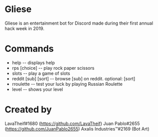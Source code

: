 # Gliese

Gliese is an entertainment bot for Discord made during their first annual hack week in 2019.

 # Commands
  - help -- displays help
  - rps [choice] -- play rock paper scissors
  - slots -- play a game of slots
  - reddit [sub] [sort] -- browse [sub] on reddit.  optional: [sort]
  - rroulette -- test your luck by playing Russian Roulette
  - level -- shows your level
  
 # Created by
 LavaTheif#1680 (https://github.com/LavaTheif)
 Juan Pablo#2655 (https://github.com/JuanPablo2655)
 Axalis Industries™#2169 (Bot Art)
